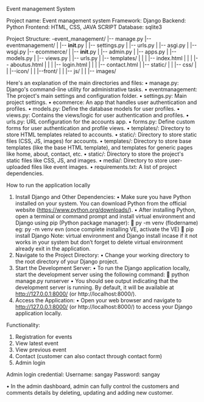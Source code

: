 Event management System

Project name: Event management system 
Framework: Django
Backend: Python 
Frontend: HTML, CSS, JAVA SCRIPT 
Database: sqlite3

Project Structure:
-event_management/
|-- manage.py
|-- eventmanagement/
|   |-- __init__.py
|   |-- settings.py
|   |-- urls.py
|   |-- asgi.py
|   |-- wsgi.py
|-- ecommerce/
|   |-- __init__.py
|   |-- admin.py
|   |-- apps.py
|   |-- models.py
|   |-- views.py
|   |-- urls.py
|   |-- templates/
|   |   |   |-- index.html
|   |   |   |-- aboutus.html
|   |   |   |-- login.html
|   |   |   |-- contact.html
|   |-- static/
|   |   |-- css/
|    |   |--icon/
|    |   |--front/
|   |   |-- js/
|   |   |-- images/

Here's an explanation of the main directories and files:
•	manage.py: Django's command-line utility for administrative tasks.
•	eventmanagement: The project's main settings and configuration folder.
•	settings.py: Main project settings.
•	ecommerce: An app that handles user authentication and profiles.
•	models.py: Define the database models for user profiles.
•	views.py: Contains the views/logic for user authentication and profiles.
•	urls.py: URL configuration for the accounts app.
•	forms.py: Define custom forms for user authentication and profile views.
•	templates/: Directory to store HTML templates related to accounts.
•	static/: Directory to store static files (CSS, JS, images) for accounts.
•	templates/: Directory to store base templates (like the base HTML template), and templates for generic pages like home, about, contact, etc.
•	static/: Directory to store the project's static files like CSS, JS, and images.
•	media/: Directory to store user-uploaded files like event images.
•	requirements.txt: A list of project dependencies.

How to run the application locally
1.	Install Django and Other Dependencies:
•	Make sure you have Python installed on your system. You can download Python from the official website (https://www.python.org/downloads/).
•	After installing Python, open a terminal or command prompt and install virtual environment and Django using pip (Python package manager):
	py -m venv (flodername)
eg: py -m venv evn
(once complete installing VE, activate the VE)
	pip install Django
Note: virtual environment and Django install incase if it not works in your system but don’t forget to delete virtual environment already exit in the application.
2.	Navigate to the Project Directory:
•	Change your working directory to the root directory of your Django project.
3.	Start the Development Server:
•	To run the Django application locally, start the development server using the following command:
	python manage.py runserver
•	You should see output indicating that the development server is running. By default, it will be available at http://127.0.0.1:8000/ (or http://localhost:8000/).
4.	Access the Application:
•	Open your web browser and navigate to http://127.0.0.1:8000/ (or http://localhost:8000/) to access your Django application locally.


Functionality:
1.	Registration for events 
2.	View latest event 
3.	View previous event 
4.	Contact (customer can also contact through contact form)
5.	Admin login 

Admin login credential:
Username: sangay
Password: sangay

•	In the admin dashboard, admin can fully control the customers and comments details by deleting, updating and adding new customer.  



 



